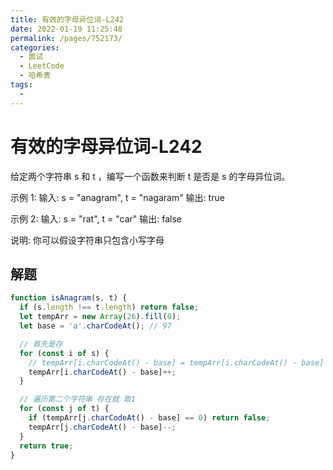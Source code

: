 ```yaml
---
title: 有效的字母异位词-L242
date: 2022-01-19 11:25:48
permalink: /pages/752173/
categories:
  - 面试
  - LeetCode
  - 哈希表
tags:
  - 
---
```


# 有效的字母异位词-L242

给定两个字符串 s 和 t ，编写一个函数来判断 t 是否是 s 的字母异位词。

示例 1: 输入: s = "anagram", t = "nagaram" 输出: true

示例 2: 输入: s = "rat", t = "car" 输出: false

说明: 你可以假设字符串只包含小写字母

<!-- more -->

## 解题

```js
function isAnagram(s, t) {
  if (s.length !== t.length) return false;
  let tempArr = new Array(26).fill(0);
  let base = 'a'.charCodeAt(); // 97

  // 首先是存
  for (const i of s) {
    // tempArr[i.charCodeAt() - base] = tempArr[i.charCodeAt() - base] + 1;
    tempArr[i.charCodeAt() - base]++;
  }

  // 遍历第二个字符串 存在就 取1
  for (const j of t) {
    if (tempArr[j.charCodeAt() - base] == 0) return false;
    tempArr[j.charCodeAt() - base]--;
  }
  return true;
}
```
